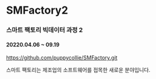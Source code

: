# SMFactory2

### 스마트 팩토리 빅데이터 과정 2

#### 20220.04.06 ~ 09.19

https://github.com/puppycollie/SMFactory.git

스마트 팩토리는 제조업의 소프트웨어를 접목한 새로운 분야입니다.